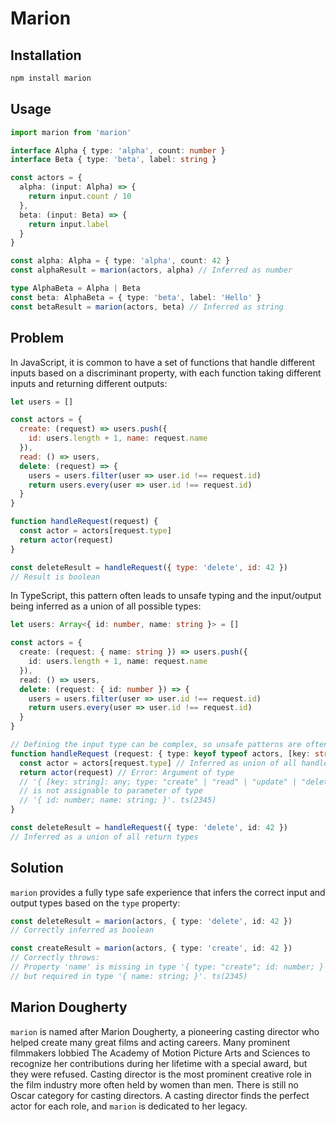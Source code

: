 # Marion

## Installation

```sh
npm install marion
```

## Usage

```ts
import marion from 'marion'

interface Alpha { type: 'alpha', count: number }
interface Beta { type: 'beta', label: string }

const actors = {
  alpha: (input: Alpha) => {
    return input.count / 10
  },
  beta: (input: Beta) => {
    return input.label
  }
}

const alpha: Alpha = { type: 'alpha', count: 42 }
const alphaResult = marion(actors, alpha) // Inferred as number

type AlphaBeta = Alpha | Beta
const beta: AlphaBeta = { type: 'beta', label: 'Hello' }
const betaResult = marion(actors, beta) // Inferred as string
```

## Problem

In JavaScript, it is common to have a set of functions that handle different inputs based on a discriminant property, with each function taking different inputs and returning different outputs:

```js
let users = []

const actors = {
  create: (request) => users.push({
    id: users.length + 1, name: request.name
  }),
  read: () => users,
  delete: (request) => {
    users = users.filter(user => user.id !== request.id)
    return users.every(user => user.id !== request.id)
  }
}

function handleRequest(request) {
  const actor = actors[request.type]
  return actor(request)
}

const deleteResult = handleRequest({ type: 'delete', id: 42 })
// Result is boolean
```

In TypeScript, this pattern often leads to unsafe typing and the input/output being inferred as a union of all possible types:

```ts
let users: Array<{ id: number, name: string }> = []

const actors = {
  create: (request: { name: string }) => users.push({
    id: users.length + 1, name: request.name
  }),
  read: () => users,
  delete: (request: { id: number }) => {
    users = users.filter(user => user.id !== request.id)
    return users.every(user => user.id !== request.id)
  }
}

// Defining the input type can be complex, so unsafe patterns are often used
function handleRequest (request: { type: keyof typeof actors, [key: string]: any }) {
  const actor = actors[request.type] // Inferred as union of all handlers
  return actor(request) // Error: Argument of type
  // '{ [key: string]: any; type: "create" | "read" | "update" | "delete"; }'
  // is not assignable to parameter of type
  // '{ id: number; name: string; }'. ts(2345)
}

const deleteResult = handleRequest({ type: 'delete', id: 42 })
// Inferred as a union of all return types
```

## Solution

`marion` provides a fully type safe experience that infers the correct input and output types based on the `type` property:

```ts
const deleteResult = marion(actors, { type: 'delete', id: 42 })
// Correctly inferred as boolean

const createResult = marion(actors, { type: 'create', id: 42 })
// Correctly throws:
// Property 'name' is missing in type '{ type: "create"; id: number; }'
// but required in type '{ name: string; }'. ts(2345)
```

## Marion Dougherty

`marion` is named after Marion Dougherty, a pioneering casting director who helped create many great films and acting careers. Many prominent filmmakers lobbied The Academy of Motion Picture Arts and Sciences to recognize her contributions during her lifetime with a special award, but they were refused. Casting director is the most prominent creative role in the film industry more often held by women than men. There is still no Oscar category for casting directors. A casting director finds the perfect actor for each role, and `marion` is dedicated to her legacy.
  